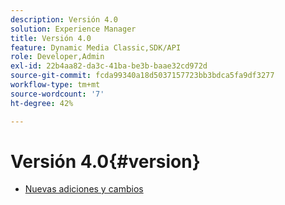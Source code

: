 ```yaml
---
description: Versión 4.0
solution: Experience Manager
title: Versión 4.0
feature: Dynamic Media Classic,SDK/API
role: Developer,Admin
exl-id: 22b4aa82-da3c-41ba-be3b-baae32cd972d
source-git-commit: fcda99340a18d5037157723bb3bdca5fa9df3277
workflow-type: tm+mt
source-wordcount: '7'
ht-degree: 42%

---
```


# Versión 4.0{#version}

* [Nuevas adiciones y cambios](r-4-0-new.md)
